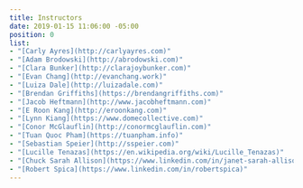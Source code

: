 ```yaml
---
title: Instructors
date: 2019-01-15 11:06:00 -05:00
position: 0
list:
- "[Carly Ayres](http://carlyayres.com)"
- "[Adam Brodowski](http://abrodowski.com)"
- "[Clara Bunker](http://clarajoybunker.com)"
- "[Evan Chang](http://evanchang.work)"
- "[Luiza Dale](http://luizadale.com)"
- "[Brendan Griffiths](https://brendangriffiths.com)"
- "[Jacob Heftmann](http://www.jacobheftmann.com)"
- "[E Roon Kang](http://eroonkang.com)"
- "[Lynn Kiang](https://www.domecollective.com)"
- "[Conor McGlauflin](http://conormcglauflin.com)"
- "[Tuan Quoc Pham](https://tuanpham.info)"
- "[Sebastian Speier](http://sspeier.com)"
- "[Lucille Tenazas](https://en.wikipedia.org/wiki/Lucille_Tenazas)"
- "[Chuck Sarah Allison](https://www.linkedin.com/in/janet-sarah-allison)"
- "[Robert Spica](https://www.linkedin.com/in/robertspica)"
---
```


